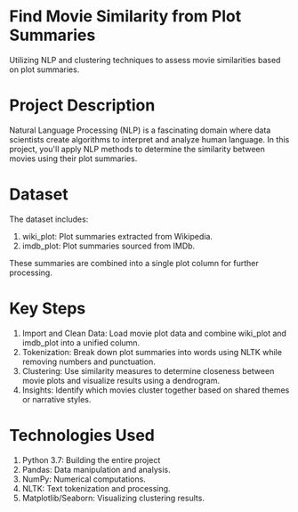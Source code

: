 # Find Movie Similarity from Plot Summaries
Utilizing NLP and clustering techniques to assess movie similarities based on plot summaries.

# Project Description
Natural Language Processing (NLP) is a fascinating domain where data scientists create algorithms to interpret and analyze human language. In this project, you'll apply NLP methods to determine the similarity between movies using their plot summaries.  

# Dataset
The dataset includes:
1. wiki_plot: Plot summaries extracted from Wikipedia.
2. imdb_plot: Plot summaries sourced from IMDb.

These summaries are combined into a single plot column for further processing.

# Key Steps
1. Import and Clean Data: Load movie plot data and combine wiki_plot and imdb_plot into a unified column.
2. Tokenization: Break down plot summaries into words using NLTK while removing numbers and punctuation.
3. Clustering: Use similarity measures to determine closeness between movie plots and visualize results using a dendrogram.
4. Insights: Identify which movies cluster together based on shared themes or narrative styles.

# Technologies Used
1. Python 3.7: Building the entire project
2. Pandas: Data manipulation and analysis.
3. NumPy: Numerical computations.
4. NLTK: Text tokenization and processing.
5. Matplotlib/Seaborn: Visualizing clustering results.
